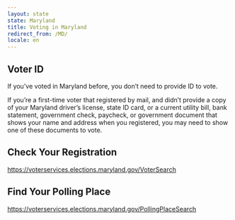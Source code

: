 ```yaml
---
layout: state
state: Maryland
title: Voting in Maryland
redirect_from: /MD/
locale: en
---
```


## Voter ID

If you've voted in Maryland before, you don’t need to provide ID to vote.

If you’re a first-time voter that registered by mail, and didn’t provide a copy of your Maryland driver’s license, state ID card, or a current utility bill, bank statement, government check, paycheck, or government document that shows your name and address when you registered, you may need to show one of these documents to vote.

## Check Your Registration

<https://voterservices.elections.maryland.gov/VoterSearch>

## Find Your Polling Place

<https://voterservices.elections.maryland.gov/PollingPlaceSearch>
